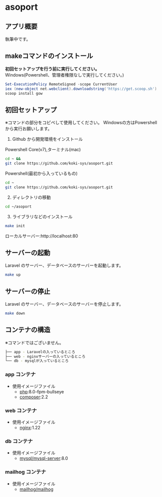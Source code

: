 # asoport

## アプリ概要

執筆中です。

## makeコマンドのインストール
**初回セットアップを行う前に実行してください。**<br>
Windows(Powershell、管理者権限なしで実行してください。)
```powershell
Set-ExecutionPolicy RemoteSigned -scope CurrentUser
iex (new-object net.webclient).downloadstring('https://get.scoop.sh')
scoop install gow
```
## 初回セットアップ

※コマンドの部分をコピペして使用してください。
Windowsの方はPowershellから実行お願いします。

1. Github から開発環境をインストール

Powershell Core(v7),ターミナル(mac)
```bash
cd ~ &&
git clone https://github.com/koki-sys/asoport.git
```

Powershell(最初から入っているもの)
```bash
cd ~
git clone https://github.com/koki-sys/asoport.git
```

2. ディレクトリの移動

```bash
cd ~/asoport
```

3. ライブラリなどのインストール

```bash
make init
```

ローカルサーバー:http://localhost:80

## サーバーの起動

Laravel のサーバー、データベースのサーバーを起動します。

```bash
make up
```

## サーバーの停止

Laravel のサーバー、データベースのサーバーを停止します。

```bash
make down
```

## コンテナの構造

※コマンドではございません。
```bash
├── app - Laravelの入っているところ
├── web - nginxサーバーの入っているところ
└── db - mysqlが入っているところ
```

### app コンテナ

-   使用イメージファイル
    -   [php](https://hub.docker.com/_/php):8.0-fpm-bullseye
    -   [composer](https://hub.docker.com/_/composer):2.2

### web コンテナ

-   使用イメージファイル
    -   [nginx](https://hub.docker.com/_/nginx):1.22

### db コンテナ

-   使用イメージファイル
    -   [mysql/mysql-server](https://hub.docker.com/r/mysql/mysql-server):8.0

### mailhog コンテナ

-   使用イメージファイル
    -   [mailhog/mailhog](https://hub.docker.com/r/mailhog/mailhog)
